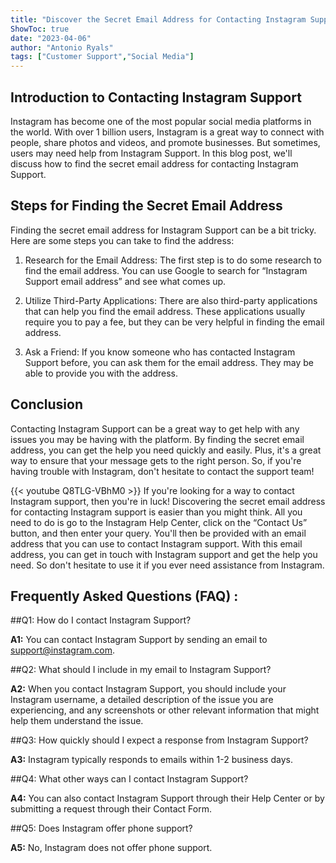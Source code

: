 ```yaml
---
title: "Discover the Secret Email Address for Contacting Instagram Support!"
ShowToc: true 
date: "2023-04-06"
author: "Antonio Ryals" 
tags: ["Customer Support","Social Media"]
---
```

## Introduction to Contacting Instagram Support

Instagram has become one of the most popular social media platforms in the world. With over 1 billion users, Instagram is a great way to connect with people, share photos and videos, and promote businesses. But sometimes, users may need help from Instagram Support. In this blog post, we'll discuss how to find the secret email address for contacting Instagram Support. 

## Steps for Finding the Secret Email Address

Finding the secret email address for Instagram Support can be a bit tricky. Here are some steps you can take to find the address:

1. Research for the Email Address: The first step is to do some research to find the email address. You can use Google to search for “Instagram Support email address” and see what comes up.

2. Utilize Third-Party Applications: There are also third-party applications that can help you find the email address. These applications usually require you to pay a fee, but they can be very helpful in finding the email address.

3. Ask a Friend: If you know someone who has contacted Instagram Support before, you can ask them for the email address. They may be able to provide you with the address.

## Conclusion

Contacting Instagram Support can be a great way to get help with any issues you may be having with the platform. By finding the secret email address, you can get the help you need quickly and easily. Plus, it's a great way to ensure that your message gets to the right person. So, if you're having trouble with Instagram, don't hesitate to contact the support team!

{{< youtube Q8TLG-VBhM0 >}} 
If you're looking for a way to contact Instagram support, then you're in luck! Discovering the secret email address for contacting Instagram support is easier than you might think. All you need to do is go to the Instagram Help Center, click on the “Contact Us” button, and then enter your query. You'll then be provided with an email address that you can use to contact Instagram support. With this email address, you can get in touch with Instagram support and get the help you need. So don't hesitate to use it if you ever need assistance from Instagram.

## Frequently Asked Questions (FAQ) :
##Q1: How do I contact Instagram Support?

**A1:** You can contact Instagram Support by sending an email to support@instagram.com.

##Q2: What should I include in my email to Instagram Support?

**A2:** When you contact Instagram Support, you should include your Instagram username, a detailed description of the issue you are experiencing, and any screenshots or other relevant information that might help them understand the issue.

##Q3: How quickly should I expect a response from Instagram Support?

**A3:** Instagram typically responds to emails within 1-2 business days.

##Q4: What other ways can I contact Instagram Support?

**A4:** You can also contact Instagram Support through their Help Center or by submitting a request through their Contact Form.

##Q5: Does Instagram offer phone support?

**A5:** No, Instagram does not offer phone support.




